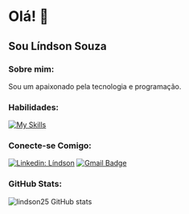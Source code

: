 # Olá! 👋

## Sou Líndson Souza

### Sobre mim:
Sou um apaixonado pela tecnologia e programação.

### Habilidades:
[![My Skills](https://skillicons.dev/icons?i=java,spring,vscode,mysql,git,github,postman,idea,eclipse)](https://skillicons.dev)

### Conecte-se Comigo:
[![Linkedin: Líndson](https://img.shields.io/badge/-lindsonsouza-blue?style=flat-square&logo=Linkedin&logoColor=white&link=https://www.linkedin.com/in/lindson-souza)](https://www.linkedin.com/in/lindson-souza)
[![Gmail Badge](https://img.shields.io/badge/-Email-006bed?style=flat-square&logo=Gmail&logoColor=white&link=mailto:{lindson_lucas@live.com})](mailto:{lindson_lucas@live.com})

### GitHub Stats:
![lindson25 GitHub stats](https://github-readme-stats.vercel.app/api?username=lindson25&show_icons=true&theme=chartreuse-dark)
